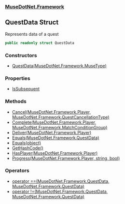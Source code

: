 ### [MuseDotNet.Framework](./MuseDotNet-Framework.md 'MuseDotNet.Framework')
## QuestData Struct
Represents data of a quest  
```csharp
public readonly struct QuestData
```
### Constructors
- [QuestData(MuseDotNet.Framework.MuseType)](./QuestData-QuestData(MuseType).md 'MuseDotNet.Framework.QuestData.QuestData(MuseDotNet.Framework.MuseType)')
### Properties
- [IsSubsequent](./QuestData-IsSubsequent.md 'MuseDotNet.Framework.QuestData.IsSubsequent')
### Methods
- [Cancel(MuseDotNet.Framework.Player, MuseDotNet.Framework.QuestCancellationType)](./QuestData-Cancel(Player_QuestCancellationType).md 'MuseDotNet.Framework.QuestData.Cancel(MuseDotNet.Framework.Player, MuseDotNet.Framework.QuestCancellationType)')
- [Complete(MuseDotNet.Framework.Player, MuseDotNet.Framework.MatchConditionGroup)](./QuestData-Complete(Player_MatchConditionGroup).md 'MuseDotNet.Framework.QuestData.Complete(MuseDotNet.Framework.Player, MuseDotNet.Framework.MatchConditionGroup)')
- [Deliver(MuseDotNet.Framework.Player)](./QuestData-Deliver(Player).md 'MuseDotNet.Framework.QuestData.Deliver(MuseDotNet.Framework.Player)')
- [Equals(MuseDotNet.Framework.QuestData)](./QuestData-Equals(QuestData).md 'MuseDotNet.Framework.QuestData.Equals(MuseDotNet.Framework.QuestData)')
- [Equals(object)](./QuestData-Equals(object).md 'MuseDotNet.Framework.QuestData.Equals(object)')
- [GetHashCode()](./QuestData-GetHashCode().md 'MuseDotNet.Framework.QuestData.GetHashCode()')
- [HasPlayer(MuseDotNet.Framework.Player)](./QuestData-HasPlayer(Player).md 'MuseDotNet.Framework.QuestData.HasPlayer(MuseDotNet.Framework.Player)')
- [Progress(MuseDotNet.Framework.Player, string, bool)](./QuestData-Progress(Player_string_bool).md 'MuseDotNet.Framework.QuestData.Progress(MuseDotNet.Framework.Player, string, bool)')
### Operators
- [operator ==(MuseDotNet.Framework.QuestData, MuseDotNet.Framework.QuestData)](./QuestData-op_Equality(QuestData_QuestData).md 'MuseDotNet.Framework.QuestData.op_Equality(MuseDotNet.Framework.QuestData, MuseDotNet.Framework.QuestData)')
- [operator !=(MuseDotNet.Framework.QuestData, MuseDotNet.Framework.QuestData)](./QuestData-op_Inequality(QuestData_QuestData).md 'MuseDotNet.Framework.QuestData.op_Inequality(MuseDotNet.Framework.QuestData, MuseDotNet.Framework.QuestData)')

